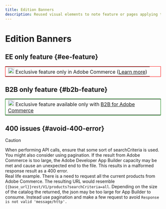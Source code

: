 ```yaml
---
title: Edition Banners
description: Reused visual elements to note feature or pages applying to a specific edition
---
```

# Edition Banners

## EE only feature {#ee-feature}

<table style="border:1px solid red">
<tr><td><img alt="Adobe Commerce feature" src="../assets/adobe-logo.svg" width="20" height="20" /> Exclusive feature only in Adobe Commerce (<a href="https://experienceleague.adobe.com/docs/commerce-admin/user-guides/home.html#product-editions">Learn more</a>)</td></tr>
</table>

## B2B only feature {#b2b-feature}

<table style="border:1px solid green">
<tr><td><img alt="Adobe Commerce feature" src="../assets/b2b.svg" width="20" height="20" /> Exclusive feature available only with <a href="https://experienceleague.adobe.com/docs/commerce-admin/user-guides/home.html#product-editions">B2B for Adobe Commerce</a></td></tr>
</table>

## 400 issues {#avoid-400-error}

>[!CAUTION]
>
>When performing API calls, ensure that some sort of searchCriteria is used. You might also consider using pagination. If the result from Adobe Commerce is too large, the Adobe Developer App Builder capacity may be met and cause an unexpected end to the file. This results in a malformed response result as a 400 error.  
> Real life example. There is a need to request all the current products from Adobe Commerce. The resulting URL would resemble `{{base_url}}rest/V1/products?searchCriteria=all`. Depending on the size of the catalog the returned, the json may be too large for App Builder to consume. Instead use pagination and make a few request to avoid `Response is not valid 'message/http'.`
